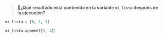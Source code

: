 > :memo:**¿Qué resultado está contenido en la variable `mi_lista` después de la ejecución?**

``` python
mi_lista = [0, 1, 3]

mi_lista.append([3, 4])

```